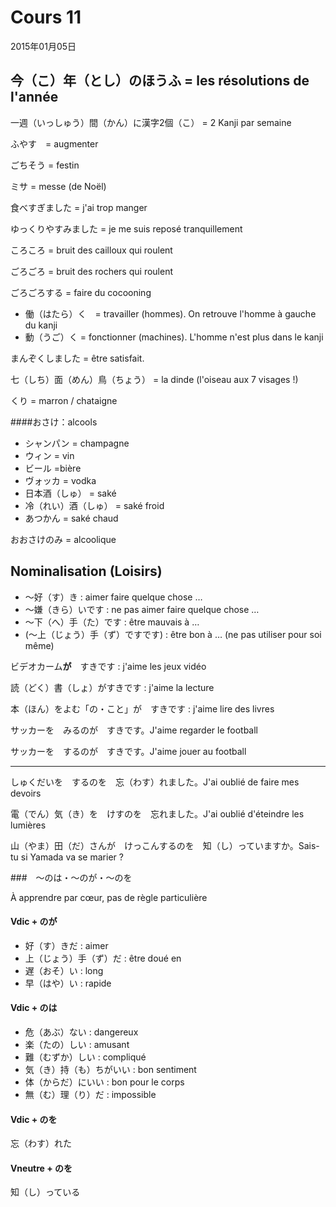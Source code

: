 Cours 11
===========


2015年01月05日

今（こ）年（とし）のほうふ = les résolutions de l'année
-------------------

一週（いっしゅう）間（かん）に漢字2個（こ） = 2 Kanji par semaine

ふやす　= augmenter

ごちそう = festin

ミサ = messe (de Noël)

食べすぎました = j'ai trop manger

ゆっくりやすみました = je me suis reposé tranquillement

ころころ = bruit des cailloux qui roulent

ごろごろ = bruit des rochers qui roulent

ごろごろする = faire du cocooning

* 働（はたら）く　= travailler (hommes). On retrouve l'homme à gauche du kanji
* 動（うご）く = fonctionner (machines). L'homme n'est plus dans le kanji

まんぞくしました = être satisfait.

七（しち）面（めん）鳥（ちょう） = la dinde (l'oiseau aux 7 visages !)

くり = marron / chataigne


####おさけ：alcools

* シャンパン = champagne
* ウィン = vin
* ビール =bière
* ヴォッカ = vodka
* 日本酒（しゅ） = saké
* 冷（れい）酒（しゅ） = saké froid
* あつかん = saké chaud

おおさけのみ = alcoolique


Nominalisation (Loisirs)
---------

* 〜好（す）き : aimer faire quelque chose …
* 〜嫌（きら）いです : ne pas aimer faire quelque chose …
* 〜下（へ）手（た）です : être mauvais à …
* (〜上（じょう）手（ず）ですです) : être bon à … (ne pas utiliser pour soi même)

ビデオカーム**が**　すきです : j'aime les jeux vidéo

読（どく）書（しょ）がすきです : j'aime la lecture

本（ほん）をよむ「の・こと」が　すきです : j'aime lire des livres

サッカーを　みるのが　すきです。J'aime regarder le football

サッカーを　するのが　すきです。J'aime jouer au football

---------------

しゅくだいを　するのを　忘（わす）れました。J'ai oublié de faire mes devoirs

電（でん）気（き）を　けすのを　忘れました。J'ai oublié d'éteindre les lumières

山（やま）田（だ）さんが　けっこんするのを　知（し）っていますか。Sais-tu si Yamada va se marier ?

###　〜のは・〜のが・〜のを

À apprendre par cœur, pas de règle particulière

#### Vdic + のが

* 好（す）きだ : aimer
* 上（じょう）手（ず）だ : être doué en
* 遅（おそ）い : long
* 早（はや）い : rapide

#### Vdic + のは

* 危（あぶ）ない : dangereux
* 楽（たの）しい : amusant
* 難（むずか）しい : compliqué
* 気（き）持（も）ちがいい : bon sentiment
* 体（からだ）にいい : bon pour le corps
* 無（む）理（り）だ : impossible

#### Vdic + のを

忘（わす）れた


#### Vneutre + のを

知（し）っている



























